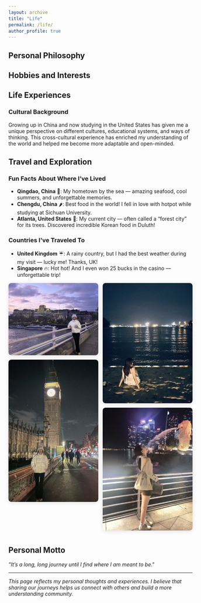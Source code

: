 ```yaml
---
layout: archive
title: "Life"
permalink: /life/
author_profile: true
---
```


## Personal Philosophy


## Hobbies and Interests



## Life Experiences

### Cultural Background
Growing up in China and now studying in the United States has given me a unique perspective on different cultures, educational systems, and ways of thinking. This cross-cultural experience has enriched my understanding of the world and helped me become more adaptable and open-minded.

## Travel and Exploration

### Fun Facts About Where I’ve Lived
- **Qingdao, China** 🌊: My hometown by the sea — amazing seafood, cool summers, and unforgettable memories.  
- **Chengdu, China** 🌶️: Best food in the world! I fell in love with hotpot while studying at Sichuan University.  
- **Atlanta, United States** 🌳: My current city — often called a “forest city” for its trees. Discovered incredible Korean food in Duluth!  

### Countries I've Traveled To
- **United Kingdom** ☔: A rainy country, but I had the best weather during my visit — lucky me! Thanks, UK!  
- **Singapore** 🔥: Hot hot! And I even won 25 bucks in the casino — unforgettable trip!  

<!-- Photo Wall (Masonry + CSS Lightbox) -->
<style>
  /* Masonry layout using CSS columns */
  .masonry {
    column-count: 3;        /* 桌面端三列；可以按需改成 4 */
    column-gap: 12px;
  }
  @media (max-width: 1024px) { .masonry { column-count: 2; } }
  @media (max-width: 640px)  { .masonry { column-count: 1; } }

  .masonry a {
    display: inline-block;  /* 让图片在列中正确换行 */
    width: 100%;
    margin: 0 0 12px;
    break-inside: avoid;    /* 关键：避免图片在列中被拆分，减少空隙 */
  }

  .masonry img {
    width: 100%;
    height: auto;           /* 根据原图比例自适应；高宽不同形成“大/小”错落感 */
    border-radius: 8px;
    box-shadow: 0 2px 12px rgba(0,0,0,0.12);
    vertical-align: middle;
  }

  /* 纯 CSS Lightbox（:target 技术） */
  .lightbox {
    position: fixed;
    inset: 0;
    background: rgba(0,0,0,0.85);
    display: none;
    align-items: center;
    justify-content: center;
    z-index: 9999;
    padding: 2vw;
  }
  .lightbox:target { display: flex; }
  .lightbox img {
    max-width: 96vw;
    max-height: 92vh;
    border-radius: 10px;
    box-shadow: 0 4px 24px rgba(0,0,0,0.4);
  }
  .lightbox:target::after {
    content: "✕";
    position: fixed;
    top: 12px;
    right: 16px;
    font-size: 24px;
    color: #fff;
  }
  /* 点击任何暗背景或图片外区域即可关闭（锚点回到 #） */
  .lightbox, .lightbox img { cursor: zoom-out; }
</style>

<div class="masonry">
  <!-- 缩略图（点击 → 放大） -->
  <a href="#img-uk1"><img src="/images/UK1.jpg" alt="UK Travel 1"></a>
  <a href="#img-uk2"><img src="/images/UK2.jpg" alt="UK Travel 2"></a>
  <a href="#img-sg1"><img src="/images/SG1.jpg" alt="Singapore Travel 1"></a>
  <a href="#img-sg2"><img src="/images/SG2.jpg" alt="Singapore Travel 2"></a>

  <!-- 如需更多图片，按下方格式继续添加（顺序随意，越多越像“照片墙”）
  <a href="#img-qingdao1"><img src="/images/QD1.jpg" alt="Qingdao"></a>
  <a href="#img-chengdu1"><img src="/images/CD1.jpg" alt="Chengdu"></a>
  <a href="#img-atl1"><img src="/images/ATL1.jpg" alt="Atlanta"></a>
  -->
</div>

<!-- Lightbox 大图（与上面 href 的 id 对应）。点击任意处返回页面（#）。 -->
<a href="#" class="lightbox" id="img-uk1"><img src="/images/UK1.jpg" alt="UK Travel 1 Large"></a>
<a href="#" class="lightbox" id="img-uk2"><img src="/images/UK2.jpg" alt="UK Travel 2 Large"></a>
<a href="#" class="lightbox" id="img-sg1"><img src="/images/SG1.jpg" alt="Singapore Travel 1 Large"></a>
<a href="#" class="lightbox" id="img-sg2"><img src="/images/SG2.jpg" alt="Singapore Travel 2 Large"></a>




## Personal Motto

*"It’s a long, long journey until I find where I am meant to be."*

---

*This page reflects my personal thoughts and experiences. I believe that sharing our journeys helps us connect with others and build a more understanding community.*  

